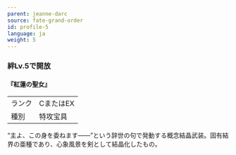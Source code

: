 ```yaml
---
parent: jeanne-darc
source: fate-grand-order
id: profile-5
language: ja
weight: 5
---
```


### 絆Lv.5で開放

#### 『紅蓮の聖女』

<table>
  <tr><td>ランク</td><td>CまたはEX</td></tr>
  <tr><td>種別</td><td>特攻宝具</td></tr>
</table>

“主よ、この身を委ねます――”という辞世の句で発動する概念結晶武装。固有結界の亜種であり、心象風景を剣として結晶化したもの。　
